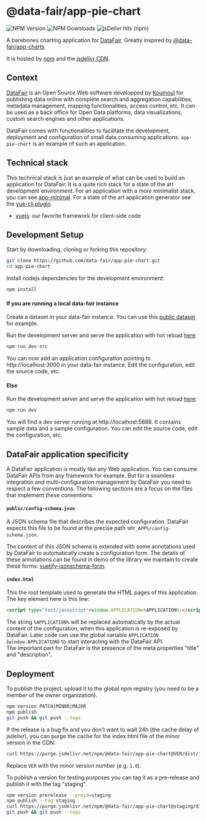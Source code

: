 # @data-fair/app-pie-chart

![NPM Version](https://img.shields.io/npm/v/%40data-fair%2Fapp-pie-chart) ![NPM Downloads](https://img.shields.io/npm/dt/%40data-fair%2Fapp-pie-chart) ![jsDelivr hits (npm)](https://img.shields.io/jsdelivr/npm/hm/%40data-fair%2Fapp-pie-chart)
  
A barebones charting application for [DataFair](https://data-fair.github.io/3/). Greatly inspired by [@data-fair/app-charts](https://github.com/data-fair/app-charts).  
  
It is hosted by [npm](https://www.npmjs.com/package/@data-fair/app-pie-chart) and the [jsdelivr CDN](https://www.jsdelivr.com/package/npm/@data-fair/app-pie-chart).  

## Context

[DataFair](https://data-fair.github.io/3/) is an Open Source Web software developped by [Koumoul](https://koumoul.com) for publishing data online with complete search and aggregation capabilities, metadata management, mapping functionalities, access control, etc. It can be used as a back office for Open Data platforms, data visualizations, custom search engines and other applications.  
  
DataFair comes with functionalities to facilitate the development, deployment and configuration of small data consuming applications. `app-pie-chart` is an example of such an application.

## Technical stack

This technical stack is just an example of what can be used to build an application for DataFair. It is a quite rich stack for a state of the art development environment. For an application with a more minimalist stack, you can see [app-minimal](https://github.com/data-fair/app-minimal). For a state of the art application generator see the [vue-cli plugin](https://github.com/data-fair/vue-cli-plugin-app).
- [vuejs](https://vuejs.org/): our favorite framework for client-side code

## Development Setup

Start by downloading, cloning or forking this repository:

```bash
git clone https://github.com/data-fair/app-pie-chart.git
cd app-pie-chart
```

Install nodejs dependencies for the development environment:

```bash
npm install
```

#### If you are running a local data-fair instance

Create a dataset in your data-fair instance. You can use this [public dataset](https://koumoul.com/s/data-fair/dataset/population-communes/description) for example.  
  
Run the development server and serve the application with hot reload [here](http://localhost:3000):

```bash
npm run dev-src
```

You can now add an application configuration pointing to http://localhost:3000 in your data-fair instance. Edit the configuration, edit the source code, etc.  

#### Else

Run the development server and serve the application with hot reload [here](http://localhost:3000):

```bash
npm run dev
```

You will find a dev server running at http://localhost:5888. It contains sample data and a sample configuration. You can edit the source code, edit the configuration, etc.

## DataFair application specificity

A DataFair application is mostly like any Web application. You can consume DataFair APIs from any framework for example. But for a seamless integration and multi-configuration management by DataFair you need to respect a few conventions. The following sections are a focus on the files that implement these conventions.

#### `public/config-schema.json`

A JSON schema file that describes the expected configuration. DataFair expects this file to be found at the precise path `%MY_APP%/config-schema.json`.

The content of this JSON schema is extended with some annotations used by DataFair to automatically create a configuration form. The details of these annotations can be found in demo of the library we maintain to create these forms:  [vuetify-jsonschema-form](https://github.com/koumoul-dev/vuetify-jsonschema-form).

#### `index.html`

This the root template used to generate the HTML pages of this application. The key element here is this line:

```html
<script type="text/javascript">window.APPLICATION=%APPLICATION%;</script>
```

The string `%APPLICATION%` will be replaced automatically by the actual content of the configuration, when this application is re-exposed by DataFair. Later code can use the global variable `APPLICATION` (`window.APPLICATION`) to start interacting with the DataFair API.  
The important part for DataFair is the presence of the meta properties "title" and "description".

## Deployment

To publish the project, upload it to the global npm registry (you need to be a member of the owner organization).

```bash
npm version PATCH|MINOR|MAJOR
npm publish
git push && git push --tags
```

If the release is a bug fix and you don't want to wait 24h (the cache delay of jsdelivr), you can purge the cache for the index.html file of the minor version in the CDN:

```bash
curl https://purge.jsdelivr.net/npm/@data-fair/app-pie-chart@VER/dist/index.html
```

Replace `VER` with the minor version number (e.g. `1.0`).  
  
To publish a version for testing purposes you can tag it as a pre-release and publish it with the tag "staging".

```bash
npm version prerelease --preid=staging
npm publish --tag staging
curl https://purge.jsdelivr.net/npm/@data-fair/app-pie-chart@staging/dist/index.html
git push && git push --tags
```
